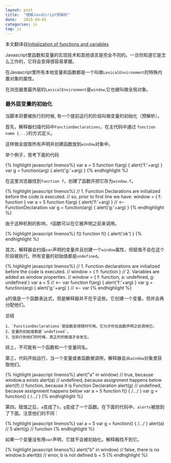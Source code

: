 ```yaml
---
layout: post
title:  "理解JavaScript预解析"
date:   2015-04-01
categories: js
tag: js
---
```


本文翻译自[Initialization of functions and variables](http://javascript.info/tutorial/initialization)

Javascript里函数和变量的实现技术和其他语言是完全不同的。一旦你知道它是怎么工作的，它将会变得很容易掌握。

在Javascript里所有本地变量和函数都是一个叫做`LexicalEnvironment`的特殊内置对象的属性。

在浏览器里最外层的`LexicalEnvironment`是`window`,它也被叫做全局对象。

### 最外层变量的初始化

当脚本将要被执行的时候, 有一个提前运行的阶段叫做变量的初始化（预解析）。

首先，解释器扫描代码中`FunctionDeclarations`，在主代码中通过 `function name {...}`的方式定义。

这样做会提取所有声明并创建函数放到`window`对象中。

举个例子，思考下面的代码

{% highlight javascript linenos%}
var a = 5
function f(arg) { alert('f:'+arg) }
var g = function(arg) { alert('g:'+arg) }
{% endhighlight %}

在这里浏览器找到`function f`，创建了函数并把它存为`window.f`。

{% highlight javascript linenos%}
// 1. Function Declarations are initialized before the code is executed.
// so, prior to first line we have: window = { f: function }
var a = 5
function f(arg) { alert('f:'+arg) } // <-- FunctionDeclaration
var g = function(arg) { alert('g:'+arg) }
{% endhighlight %}

由于这种机制的影响，`f`函数可以在它被声明之前来调用。

{% highlight javascript linenos%}
f()
function f() { alert('ok') }
{% endhighlight %}

其次，解释器会扫描`var`声明的变量并且创建一个`window`属性，但赋值不会在这个阶段被执行。所有变量的初始值都是`undefined`。

{% highlight javascript linenos%}
// 1. Function declarations are initialized before the code is executed.
// window = { f: function }
// 2. Variables are added as window properties.
// window = { f: function, a: undefined, g: undefined }
var a = 5   // <-- var
function f(arg) { alert('f:'+arg) }
var g = function(arg) { alert('g:'+arg) } // <-- var
{% endhighlight %}

`g`的值是一个函数表达式，但是解释器并不在乎这些。它创建一个变量，但并会再分配他们。

总结

    1、`FunctionDeclarations`使函数变得随时可用。它允许你在函数声明之前调用它。
    2、变量的初始值都是`undefined`。
    3、当执行到他们的时候，真正的的赋值才会发生。
    
综上，不可能有一个函数和一个变量同名。

第三，代码开始运行，当一个变量或者函数被调用，解释器会从`window`对象里获取他们。

{% highlight javascript linenos%}
alert("a" in window) // true, because window.a exists
alert(a) // undefined, because assignment happens below
alert(f) // function, because it is Function Declaration
alert(g) // undefined, because assignment happens below
var a = 5 
function f() { /*...*/ }
var g = function() { /*...*/ }
{% endhighlight %}  

第四，赋值之后，`a`变成了`5`，`g`变成了一个函数。在下面的代码中，`alerts`被放到了下面。注意他们的不同：

{% highlight javascript linenos%}
var a = 5 
var g = function() { /*...*/ }
alert(a) // 5
alert(g) // function
{% endhighlight %}

如果一个变量没有用`var`声明，它就不会被初始化。解释器找不到它。

{% highlight javascript linenos%}
alert("b" in window) // false, there is no window.b
alert(b) // error, b is not defined
b = 5
{% endhighlight %}

